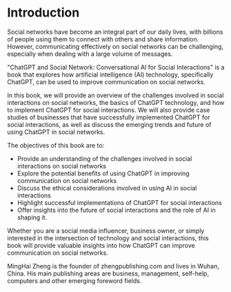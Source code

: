 # Introduction

Social networks have become an integral part of our daily lives, with billions of people using them to connect with others and share information. However, communicating effectively on social networks can be challenging, especially when dealing with a large volume of messages.

"ChatGPT and Social Network: Conversational AI for Social Interactions" is a book that explores how artificial intelligence (AI) technology, specifically ChatGPT, can be used to improve communication on social networks.

In this book, we will provide an overview of the challenges involved in social interactions on social networks, the basics of ChatGPT technology, and how to implement ChatGPT for social interactions. We will also provide case studies of businesses that have successfully implemented ChatGPT for social interactions, as well as discuss the emerging trends and future of using ChatGPT in social networks.

The objectives of this book are to:

* Provide an understanding of the challenges involved in social interactions on social networks
* Explore the potential benefits of using ChatGPT in improving communication on social networks
* Discuss the ethical considerations involved in using AI in social interactions
* Highlight successful implementations of ChatGPT for social interactions
* Offer insights into the future of social interactions and the role of AI in shaping it.

Whether you are a social media influencer, business owner, or simply interested in the intersection of technology and social interactions, this book will provide valuable insights into how ChatGPT can improve communication on social networks.

MingHai Zheng is the founder of zhengpublishing.com and lives in Wuhan, China. His main publishing areas are business, management, self-help, computers and other emerging foreword fields.
